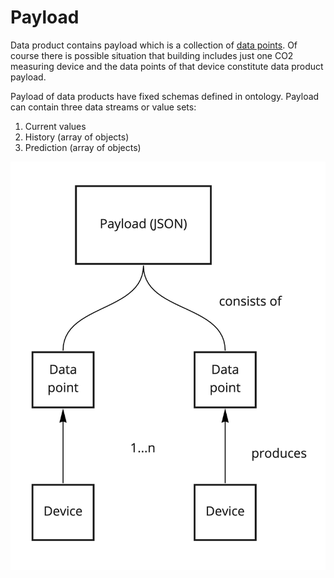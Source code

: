 # Payload

Data product contains payload which is a collection of [data points](data-point.md). Of course there is possible situation that building includes just one CO2 measuring device and the data points of that device constitute data product payload.

Payload of data products have fixed schemas defined in ontology. Payload can contain three data streams or value sets: 

1. Current values
2. History \(array of objects\)
3. Prediction \(array of objects\)

![](../.gitbook/assets/payload-1.jpg)

